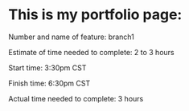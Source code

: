 # This is my portfolio page:


Number and name of feature: branch1

Estimate of time needed to complete: 2 to 3 hours

Start time: 3:30pm CST

Finish time: 6:30pm CST

Actual time needed to complete: 3 hours
